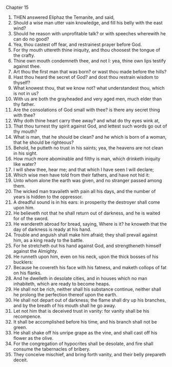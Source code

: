 

Chapter 15

1. THEN answered Eliphaz the Temanite, and said,
2. Should a wise man utter vain knowledge, and fill his belly with the east wind?
3. Should he reason with unprofitable talk?  or with speeches wherewith he can do no good?
4. Yea, thou castest off fear, and restrainest prayer before God.
5. For thy mouth uttereth thine iniquity, and thou choosest the tongue of the crafty.
6. Thine own mouth condemneth thee, and not I: yea, thine own lips testify against thee.
7. Art thou the first man that was born?  or wast thou made before the hills?
8. Hast thou heard the secret of God?  and dost thou restrain wisdom to thyself?
9. What knowest thou, that we know not?  what understandest thou, which is not in us?
10. With us are both the grayheaded and very aged men, much elder than thy father.
11. Are the consolations of God small with thee?  is there any secret thing with thee?
12. Why doth thine heart carry thee away?  and what do thy eyes wink at,
13. That thou turnest thy spirit against God, and lettest such words go out of thy mouth?
14. What is man, that he should be clean?  and he which is born of a woman, that he should be righteous?
15. Behold, he putteth no trust in his saints; yea, the heavens are not clean in his sight.
16. How much more abominable and filthy is man, which drinketh iniquity like water?
17. I will shew thee, hear me; and that which I have seen I will declare;
18. Which wise men have told from their fathers, and have not hid it:
19. Unto whom alone the earth was given, and no stranger passed among them.
20. The wicked man travaileth with pain all his days, and the number of years is hidden to the oppressor.
21. A dreadful sound is in his ears: in prosperity the destroyer shall come upon him.
22. He believeth not that he shall return out of darkness, and he is waited for of the sword.
23. He wandereth abroad for bread, saying, Where is it?  he knoweth that the day of darkness is ready at his hand.
24. Trouble and anguish shall make him afraid; they shall prevail against him, as a king ready to the battle.
25. For he stretcheth out his hand against God, and strengtheneth himself against the Almighty.
26. He runneth upon him, even on his neck, upon the thick bosses of his bucklers:
27. Because he covereth his face with his fatness, and maketh collops of fat on his flanks.
28. And he dwelleth in desolate cities, and in houses which no man inhabiteth, which are ready to become heaps.
29. He shall not be rich, neither shall his substance continue, neither shall he prolong the perfection thereof upon the earth.
30. He shall not depart out of darkness; the flame shall dry up his branches, and by the breath of his mouth shall he go away.
31. Let not him that is deceived trust in vanity: for vanity shall be his recompence.
32. It shall be accomplished before his time, and his branch shall not be green.
33. He shall shake off his unripe grape as the vine, and shall cast off his flower as the olive.
34. For the congregation of hypocrites shall be desolate, and fire shall consume the tabernacles of bribery.
35. They conceive mischief, and bring forth vanity, and their belly prepareth deceit.
